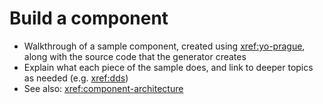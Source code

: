 # Build a component

* Walkthrough of a sample component, created using <xref:yo-prague>, along with the source code that the generator
  creates
* Explain what each piece of the sample does, and link to deeper topics as needed (e.g. <xref:dds>)
* See also: <xref:component-architecture>
